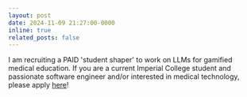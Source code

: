 ```yaml
---
layout: post
date: 2024-11-09 21:27:00-0000
inline: true
related_posts: false
---
```


I am recruiting a PAID 'student shaper' to work on LLMs for gamified medical education. If you are a current Imperial College student and passionate software engineer and/or interested in medical technology, please apply [here](https://www.imperial.ac.uk/students/studentshapers/how-to-get-involved/current-projects/)!